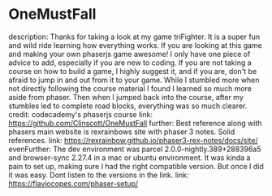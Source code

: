 # OneMustFall

description: Thanks for taking a look at my game triFighter. It is a super fun and wild ride learning how everything
            works. If you are looking at this game and making your own phaserjs game awesome! I only have one piece of 
            advice to add, especially if you are new to coding. If you are not taking a course on how to
            build a game, I highly suggest it, and if you are, don't be afraid to jump in and out from it to your game.
            While I stumbled more when not directly following the course material I found I learned so much more aside
            from phaser. Then when I jumped back into the course, after my stumbles led to complete road blocks, everything
            was so much clearer.
credit:     codecademy's phaserjs course
link:       https://github.com/Clinscott/OneMustFall
further:    Best reference along with phasers main website is rexrainbows site with phaser 3 notes. Solid references.
link:       https://rexrainbow.github.io/phaser3-rex-notes/docs/site/
evenFurther: The dev environment was parcel 2.0.0-nightly.389+288396a5 and browser-sync 2.27.4 in a mac or ubuntu 
            environment.  It was kinda a pain to set up, making sure I had the right compatible version. But once I did it was easy. Dont listen to the versions in the link.
link:       https://flaviocopes.com/phaser-setup/


